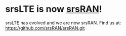 # srsLTE is now [srsRAN](https://github.com/srsRAN/srsRAN.git)! 

srsLTE has evolved and we are now srsRAN. Find us at: https://github.com/srsRAN/srsRAN.git
